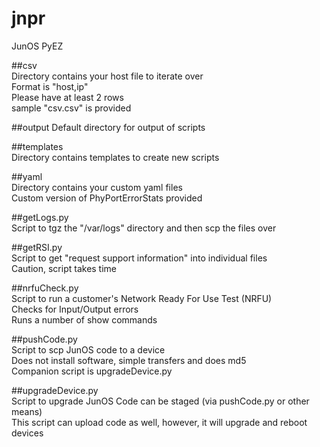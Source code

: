 # jnpr
JunOS PyEZ

##csv  
Directory contains your host file to iterate over  
Format is "host,ip"  
Please have at least 2 rows  
sample "csv.csv" is provided  

##output
Default directory for output of scripts

##templates  
Directory contains templates to create new scripts  

##yaml  
Directory contains your custom yaml files  
Custom version of PhyPortErrorStats provided  

##getLogs.py  
Script to tgz the "/var/logs" directory and then scp the files over  
 
##getRSI.py  
Script to get "request support information" into individual files  
Caution, script takes time  

##nrfuCheck.py  
Script to run a customer's Network Ready For Use Test (NRFU)  
Checks for Input/Output errors  
Runs a number of show commands  

##pushCode.py  
Script to scp JunOS code to a device  
Does not install software, simple transfers and does md5  
Companion script is upgradeDevice.py  

##upgradeDevice.py  
Script to upgrade JunOS
Code can be staged (via pushCode.py or other means)  
This script can upload code as well, however, it will upgrade and reboot devices  
